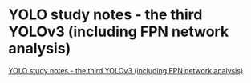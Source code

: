 # YOLO study notes - the third YOLOv3 (including FPN network analysis)
[YOLO study notes - the third YOLOv3 (including FPN network analysis)](https://aiwithcloud.com/2022/09/19/yolo_study_notes___the_third_yolov3_including_fpn_network_analysis/)